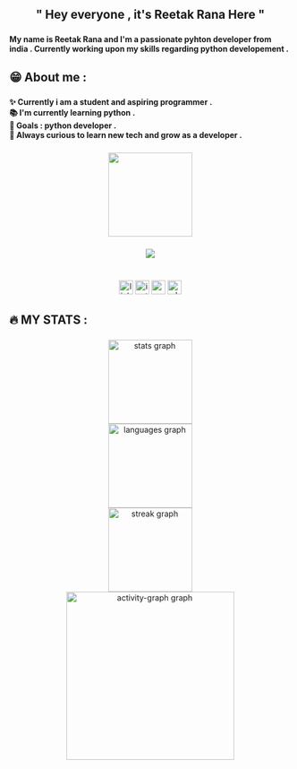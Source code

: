 <h2 align="center"> " Hey  everyone , it's Reetak Rana Here  " </h2>

###

<h4 align="left">My name is Reetak Rana and I'm a passionate pyhton developer from india . Currently working upon my skills regarding python developement .</h4>

###

<h2 align="left">😁  About me :</h2>

###

<h4 align="left">✨ Currently i am a student and aspiring programmer .<br>📚 I'm currently learning python .<br>🎯 Goals :  python developer .<br>🎲 Always curious to learn new tech and grow as a developer .</h4>

###

<div align="center">
  <img height="150" src="https://media.giphy.com/media/M9gbBd9nbDrOTu1Mqx/giphy.gif"  />
</div>

###

<div align="center">
  <img src="https://visitor-badge.laobi.icu/badge?page_id=REETAK-RANA.REETAK-RANA&"  />
</div>

###
<br clear="both">

<div align="center">
  <img src="https://img.shields.io/static/v1?message=LinkedIn&logo=linkedin&label=&color=0077B5&logoColor=white&labelColor=&style=for-the-badge" height="25" alt="linkedin logo"  />
  <img src="https://img.shields.io/static/v1?message=Instagram&logo=instagram&label=&color=E4405F&logoColor=white&labelColor=&style=for-the-badge" height="25" alt="instagram logo"  />
  <img src="https://img.shields.io/static/v1?message=Youtube&logo=youtube&label=&color=FF0000&logoColor=white&labelColor=&style=for-the-badge" height="25" alt="youtube logo"  />
  <img src="https://img.shields.io/static/v1?message=Whatsapp&logo=whatsapp&label=&color=25D366&logoColor=white&labelColor=&style=for-the-badge" height="25" alt="whatsapp logo"  />
</div>

###

<h2 align="left"> 🔥 MY STATS :</h2>


###

<div align="center">
  <img src="https://github-readme-stats.vercel.app/api?username=REETAK-RANA&hide_title=false&hide_rank=false&show_icons=true&include_all_commits=true&count_private=true&disable_animations=false&theme=dracula&locale=en&hide_border=false&order=1" height="150" alt="stats graph" /> <br>
  <img src="https://github-readme-stats.vercel.app/api/top-langs?username=REETAK-RANA&locale=en&hide_title=false&layout=compact&card_width=320&langs_count=5&theme=dracula&hide_border=false&order=2" height="150" alt="languages graph" /> <br>
  <img src="https://streak-stats.demolab.com?user=REETAK-RANA&locale=en&mode=daily&theme=dracula&hide_border=false&border_radius=5&order=3" height="150" alt="streak graph" />  <br>
  <img src="https://github-readme-activity-graph.vercel.app/graph?username=REETAK-RANA&radius=16&theme=dracula&area=true&order=5" height="300" alt="activity-graph graph"  />
</div>

###


